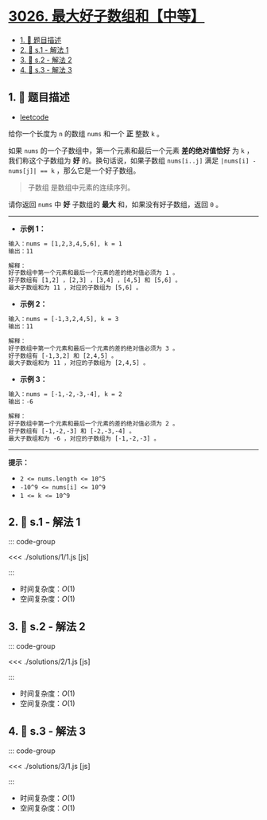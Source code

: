 # [3026. 最大好子数组和【中等】](https://github.com/tnotesjs/TNotes.leetcode/tree/main/notes/3026.%20%E6%9C%80%E5%A4%A7%E5%A5%BD%E5%AD%90%E6%95%B0%E7%BB%84%E5%92%8C%E3%80%90%E4%B8%AD%E7%AD%89%E3%80%91)

<!-- region:toc -->

- [1. 📝 题目描述](#1--题目描述)
- [2. 🎯 s.1 - 解法 1](#2--s1---解法-1)
- [3. 🎯 s.2 - 解法 2](#3--s2---解法-2)
- [4. 🎯 s.3 - 解法 3](#4--s3---解法-3)

<!-- endregion:toc -->

## 1. 📝 题目描述

- [leetcode](https://leetcode.cn/problems/maximum-good-subarray-sum/)

给你一个长度为 `n` 的数组 `nums` 和一个 **正** 整数 `k` 。

如果 `nums` 的一个子数组中，第一个元素和最后一个元素 **差的绝对值恰好** 为 `k` ，我们称这个子数组为 **好** 的。换句话说，如果子数组 `nums[i..j]` 满足 `|nums[i] - nums[j]| == k` ，那么它是一个好子数组。

> 子数组 是数组中元素的连续序列。

请你返回 `nums` 中 **好** 子数组的 **最大** 和，如果没有好子数组，返回 `0` 。

---

- **示例 1：**

```txt
输入：nums = [1,2,3,4,5,6], k = 1
输出：11

解释：
好子数组中第一个元素和最后一个元素的差的绝对值必须为 1 。
好子数组有 [1,2] ，[2,3] ，[3,4] ，[4,5] 和 [5,6] 。
最大子数组和为 11 ，对应的子数组为 [5,6] 。
```

- **示例 2：**

```txt
输入：nums = [-1,3,2,4,5], k = 3
输出：11

解释：
好子数组中第一个元素和最后一个元素的差的绝对值必须为 3 。
好子数组有 [-1,3,2] 和 [2,4,5] 。
最大子数组和为 11 ，对应的子数组为 [2,4,5] 。
```

- **示例 3：**

```txt
输入：nums = [-1,-2,-3,-4], k = 2
输出：-6

解释：
好子数组中第一个元素和最后一个元素的差的绝对值必须为 2 。
好子数组有 [-1,-2,-3] 和 [-2,-3,-4] 。
最大子数组和为 -6 ，对应的子数组为 [-1,-2,-3] 。
```

---

**提示：**

- `2 <= nums.length <= 10^5`
- `-10^9 <= nums[i] <= 10^9`
- `1 <= k <= 10^9`

## 2. 🎯 s.1 - 解法 1

::: code-group

<<< ./solutions/1/1.js [js]

:::

- 时间复杂度：$O(1)$
- 空间复杂度：$O(1)$

## 3. 🎯 s.2 - 解法 2

::: code-group

<<< ./solutions/2/1.js [js]

:::

- 时间复杂度：$O(1)$
- 空间复杂度：$O(1)$

## 4. 🎯 s.3 - 解法 3

::: code-group

<<< ./solutions/3/1.js [js]

:::

- 时间复杂度：$O(1)$
- 空间复杂度：$O(1)$
